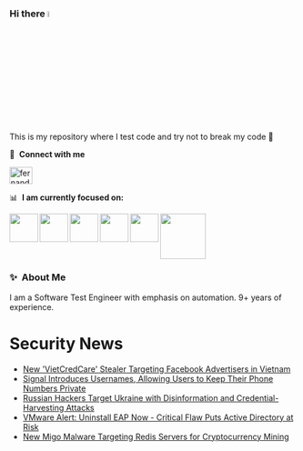 ### Hi there <a href="https://www.gautamkrishnar.com/"><img src="https://media.giphy.com/media/hvRJCLFzcasrR4ia7z/giphy.gif" width="5%"></a>
This is my repository where I test code and try not to break my code :rofl:

🔗 &nbsp;**Connect with me**
<p align="left">
<a href="https://linkedin.com/in/fernandorlcruz" target="blank"><img align="center" src="https://raw.githubusercontent.com/rahuldkjain/github-profile-readme-generator/master/src/images/icons/Social/linked-in-alt.svg" alt="fernando cruz" height="30" width="40" /></a>
  
📊 &nbsp;**I am currently focused on:**

<img align="left" width='50' height='50' src="https://cdn.jsdelivr.net/gh/devicons/devicon/icons/python/python-original-wordmark.svg" />
<img align="left" width='50' height='50' src="https://cdn.jsdelivr.net/gh/devicons/devicon/icons/csharp/csharp-original.svg" />
<img align="left" width='50' height='50' src="https://cdn.jsdelivr.net/gh/devicons/devicon/icons/jenkins/jenkins-original.svg" />
<img align="left" width='50' height='50' src="https://specflow.org/wp-content/uploads/2021/05/SpecFlow-Icon.png" />
<img align="left" width='50' height='50' src="https://www.svgrepo.com/show/306098/githubactions.svg" />
<img width='80' height='80' src="https://cdn2.vectorstock.com/i/1000x1000/64/81/security-testing-concept-icon-safety-audit-key-vector-29166481.jpg" />
          
          
  
### ✨&nbsp; About Me

I am a Software Test Engineer with emphasis on automation. 9+ years of experience.

# Security News
<!-- BLOG-POST-LIST:START -->
- [New &#39;VietCredCare&#39; Stealer Targeting Facebook Advertisers in Vietnam](https://thehackernews.com/2024/02/new-vietcredcare-stealer-targeting.html)
- [Signal Introduces Usernames, Allowing Users to Keep Their Phone Numbers Private](https://thehackernews.com/2024/02/signal-introduces-usernames-allowing.html)
- [Russian Hackers Target Ukraine with Disinformation and Credential-Harvesting Attacks](https://thehackernews.com/2024/02/russian-hackers-target-ukraine-with.html)
- [VMware Alert: Uninstall EAP Now - Critical Flaw Puts Active Directory at Risk](https://thehackernews.com/2024/02/vmware-alert-uninstall-eap-now-critical.html)
- [New Migo Malware Targeting Redis Servers for Cryptocurrency Mining](https://thehackernews.com/2024/02/new-migo-malware-targeting-redis.html)
<!-- BLOG-POST-LIST:END -->
